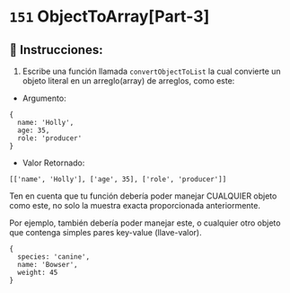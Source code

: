 # `151` ObjectToArray[Part-3]

## 📝 Instrucciones:

1. Escribe una función llamada `convertObjectToList` la cual convierte un objeto literal en un arreglo(array) de arreglos, como este: 

+ Argumento:

```Js
{
  name: 'Holly',
  age: 35,
  role: 'producer'
}
```
+ Valor Retornado:

```Js
[['name', 'Holly'], ['age', 35], ['role', 'producer']]
```
Ten en cuenta que tu función debería poder manejar CUALQUIER objeto como este, no solo la muestra exacta proporcionada anteriormente.

Por ejemplo, también debería poder manejar este, o cualquier otro objeto que contenga simples pares key-value (llave-valor).

```Js
{
  species: 'canine',
  name: 'Bowser',
  weight: 45
}
```